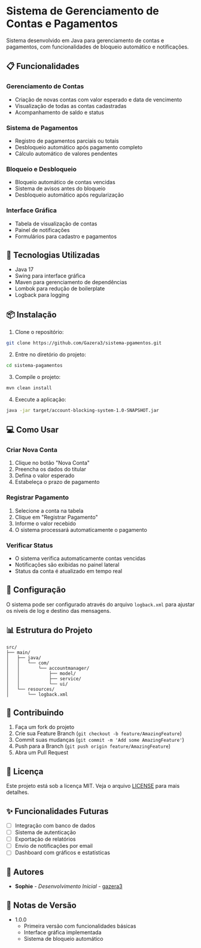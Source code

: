 # Sistema de Gerenciamento de Contas e Pagamentos

Sistema desenvolvido em Java para gerenciamento de contas e pagamentos, com funcionalidades de bloqueio automático e notificações.

## 📋 Funcionalidades

### Gerenciamento de Contas
- Criação de novas contas com valor esperado e data de vencimento
- Visualização de todas as contas cadastradas
- Acompanhamento de saldo e status

### Sistema de Pagamentos
- Registro de pagamentos parciais ou totais
- Desbloqueio automático após pagamento completo
- Cálculo automático de valores pendentes

### Bloqueio e Desbloqueio
- Bloqueio automático de contas vencidas
- Sistema de avisos antes do bloqueio
- Desbloqueio automático após regularização

### Interface Gráfica
- Tabela de visualização de contas
- Painel de notificações
- Formulários para cadastro e pagamentos

## 🚀 Tecnologias Utilizadas

- Java 17
- Swing para interface gráfica
- Maven para gerenciamento de dependências
- Lombok para redução de boilerplate
- Logback para logging

## 📦 Instalação

1. Clone o repositório:
```bash
git clone https://github.com/Gazera3/sistema-pgamentos.git
```

2. Entre no diretório do projeto:
```bash
cd sistema-pagamentos
```

3. Compile o projeto:
```bash
mvn clean install
```

4. Execute a aplicação:
```bash
java -jar target/account-blocking-system-1.0-SNAPSHOT.jar
```

## 💻 Como Usar

### Criar Nova Conta
1. Clique no botão "Nova Conta"
2. Preencha os dados do titular
3. Defina o valor esperado
4. Estabeleça o prazo de pagamento

### Registrar Pagamento
1. Selecione a conta na tabela
2. Clique em "Registrar Pagamento"
3. Informe o valor recebido
4. O sistema processará automaticamente o pagamento

### Verificar Status
- O sistema verifica automaticamente contas vencidas
- Notificações são exibidas no painel lateral
- Status da conta é atualizado em tempo real

## 🔧 Configuração

O sistema pode ser configurado através do arquivo `logback.xml` para ajustar os níveis de log e destino das mensagens.

## 📊 Estrutura do Projeto

```
src/
├── main/
│   ├── java/
│   │   └── com/
│   │       └── accountmanager/
│   │           ├── model/
│   │           ├── service/
│   │           └── ui/
│   └── resources/
│       └── logback.xml
```

## 🤝 Contribuindo

1. Faça um fork do projeto
2. Crie sua Feature Branch (`git checkout -b feature/AmazingFeature`)
3. Commit suas mudanças (`git commit -m 'Add some AmazingFeature'`)
4. Push para a Branch (`git push origin feature/AmazingFeature`)
5. Abra um Pull Request

## 📝 Licença

Este projeto está sob a licença MIT. Veja o arquivo [LICENSE](LICENSE) para mais detalhes.

## ✨ Funcionalidades Futuras

- [ ] Integração com banco de dados
- [ ] Sistema de autenticação
- [ ] Exportação de relatórios
- [ ] Envio de notificações por email
- [ ] Dashboard com gráficos e estatísticas

## 👥 Autores

* **Sophie** - *Desenvolvimento Inicial* - [gazera3](https://github.com/gazera3)

## 📄 Notas de Versão

* 1.0.0
    * Primeira versão com funcionalidades básicas
    * Interface gráfica implementada
    * Sistema de bloqueio automático
